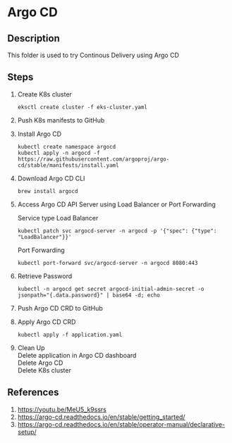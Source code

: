 # Argo CD

## Description

This folder is used to try Continous Delivery using Argo CD

## Steps

1. Create K8s cluster
   ```
   eksctl create cluster -f eks-cluster.yaml
   ```
2. Push K8s manifests to GitHub

3. Install Argo CD

   ```
   kubectl create namespace argocd
   kubectl apply -n argocd -f https://raw.githubusercontent.com/argoproj/argo-cd/stable/manifests/install.yaml
   ```

4. Download Argo CD CLI

   ```
   brew install argocd
   ```

5. Access Argo CD API Server using Load Balancer or Port Forwarding

   Service type Load Balancer

   ```
   kubectl patch svc argocd-server -n argocd -p '{"spec": {"type": "LoadBalancer"}}'
   ```

   Port Forwarding

   ```
   kubectl port-forward svc/argocd-server -n argocd 8080:443
   ```

6. Retrieve Password
   ```
   kubectl -n argocd get secret argocd-initial-admin-secret -o jsonpath="{.data.password}" | base64 -d; echo
   ```
7. Push Argo CD CRD to GitHub

8. Apply Argo CD CRD

   ```
   kubectl apply -f application.yaml
   ```

9. Clean Up  
   Delete application in Argo CD dashboard  
   Delete Argo CD  
   Delete K8s cluster

## References

1. https://youtu.be/MeU5_k9ssrs
2. https://argo-cd.readthedocs.io/en/stable/getting_started/
3. https://argo-cd.readthedocs.io/en/stable/operator-manual/declarative-setup/
